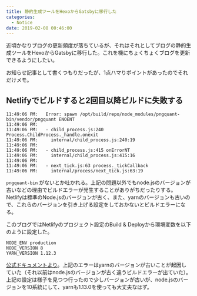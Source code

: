 ```yaml
---
title: 静的生成ツールをHexoからGatsbyに移行した
categories:
  - Notice
date: 2019-02-08 00:46:00
---
```


近頃かなりブログの更新頻度が落ちているが、それはそれとしてブログの静的生成ツールをHexoからGatsbyに移行した。これを機にちょくちょくブログを更新できるようにしたい。

お知らせ記事として書くつもりだったが、1点ハマりポイントがあったのでそれだけメモ。

<!-- more -->

## Netlifyでビルドすると2回目以降ビルドに失敗する

```
11:49:06 PM:   Error: spawn /opt/build/repo/node_modules/pngquant-bin/vendor/pngquant ENOENT
11:49:06 PM:
11:49:06 PM:   - child_process.js:240 Process.ChildProcess._handle.onexit
11:49:06 PM:     internal/child_process.js:240:19
11:49:06 PM:
11:49:06 PM:   - child_process.js:415 onErrorNT
11:49:06 PM:     internal/child_process.js:415:16
11:49:06 PM:
11:49:06 PM:   - next_tick.js:63 process._tickCallback
11:49:06 PM:     internal/process/next_tick.js:63:19
```

`pngquant-bin` がないとか吐かれる。上記の問題以外でもnode.jsのバージョンが古いなどの理由でビルドエラーが発生することがありがちだったりする。Netlifyは標準のNode.jsのバージョンが古く、また、yarnのバージョンも古いので、これらのバージョンを引き上げる設定をしておかないとビルドエラーになる。

このブログではNetlifyのプロジェクト設定のBuild & Deployから環境変数を以下のように設定した。

```
NODE_ENV production
NODE_VERSION 8
YARN_VERSION 1.12.3
```

[公式ドキュメントより](https://www.netlify.com/docs/build-settings/#build-environment-variables)。上記のエラーはyarnのバージョンが古いことが起因していた（それ以前はnode.jsのバージョンが古く違うビルドエラーが出ていた）。上記の設定は様子を見つつ行ったので少しバージョンが古いが、node.jsのバージョンを10系統にして、yarnも1.13.0を使っても大丈夫なはず。
